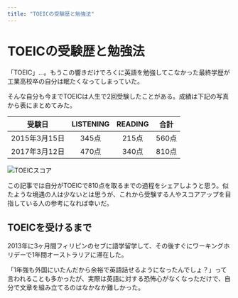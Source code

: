 ```yaml
---
title: "TOEICの受験歴と勉強法"
---
```

# TOEICの受験歴と勉強法
「TOEIC」…。もうこの響きだけでろくに英語を勉強してこなかった最終学歴が工業高校卒の自分は眠たくなってしまっていた。

そんな自分も今までTOEICは人生で2回受験したことがある。成績は下記の写真から表にまとめてみた。

|受験日|LISTENING|READING|合計|
|:---:|:---:|:---:|:---:|
|2015年3月15日|345点|215点|560点|
|2017年3月12日|470点|340点|810点|

![TOEICスコア](/public/images/toiec_score_koichi.jpeg)

この記事では自分がTOEICで810点を取るまでの過程をシェアしようと思う。似たような境遇の人は少ないとは思うが、これから受験する人やスコアアップを目指している人の参考になれば幸いだ。

## TOEICを受けるまで
2013年に3ヶ月間フィリピンのセブに語学留学して、その後すぐにワーキングホリデーで1年間オーストラリアに滞在した。

「1年強も外国にいたんだから余裕で英語話せるようになったんでしょ？」って言われることも多かったが、実際は英語に対する恐怖心がなくなっただけで、自分で文章を組み立てるのはなかなか難しかった。


